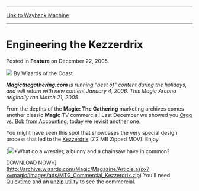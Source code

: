 
---
[Link to Wayback Machine](https://web.archive.org/web/20220122160647/https://magic.wizards.com/en/articles/archive/feature/engineering-kezzerdrix-2005-12-22)

[_metadata_:author]:- "Wizards of the Coast"
[_metadata_:description]:- "Magicthegathering.com is running `best of` content during the holidays, and will return with new content January 4, 2006. This Magic Arcana originally ran March 21, 2005. From the depths of the Magic: The Gathering marketing archives comes another classic Magic TV commercial! Last December we showed you Orgg vs. Bob from Accounting; today we revisit another one. You might have"
[_metadata_:generator]:- "Drupal 7 (http://drupal.org)"
[_metadata_:node]:- "597586"
[_metadata_:publish_date]:- "2005-12-22"
[_metadata_:source]:- "div-main-content"
[_metadata_:title]:- "Engineering the Kezzerdrix"
[_metadata_:wayback_capture_timestamp]:- "2022-01-22 16:06:47"
[_metadata_:wayback_raw_url]:- "https://web.archive.org/web/20220122160647id_/https://magic.wizards.com/en/articles/archive/feature/engineering-kezzerdrix-2005-12-22"
[_metadata_:wayback_url]:- "https://magic.wizards.com/en/articles/archive/feature/engineering-kezzerdrix-2005-12-22"
---


Engineering the Kezzerdrix
==========================



 Posted in **Feature**
 on December 22, 2005 






![](https://media.magic.wizards.com/styles/auth_small/public/images/person/wizards_author.jpg)
By Wizards of the Coast












***Magicthegathering.com** is running "best of" content during the holidays, and will return with new content January 4, 2006. This Magic Arcana originally ran March 21, 2005.*


From the depths of the **Magic: The Gathering** marketing archives comes another classic **Magic** TV commercial! Last December we showed you [Orgg vs. Bob from Accounting](http://archive.wizards.com/Magic/Magazine/Article.aspx?x=mtgcom/arcana/704); today we revisit another one.


You might have seen this spot that showcases the very special design process that led to the [Kezzerdrix](https://gatherer.wizards.com/Pages/Card/Details.aspx?name=Kezzerdrix) (7.2 MB Zipped MOV). Enjoy.


[![](https://web.archive.org/web/20120908004532id_/http://www.wizards.com/global/images/mtgcom_arcana_976_pic1_en.jpg)*What do a wrestler, a bunny and a chainsaw have in common?  

DOWNLOAD NOW*](http://archive.wizards.com/Magic/Magazine/Article.aspx?x=magic/images/ads/MTG_Commercial_Kezzerdrix.zip)
You'll need [Quicktime](http://www.quicktime.com) and an [unzip utility](http://www.winzip.com) to see the commercial.








